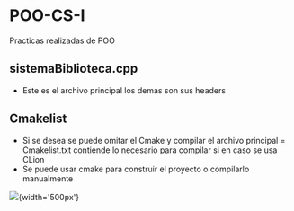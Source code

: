 # POO-CS-I
Practicas realizadas de POO 

## sistemaBiblioteca.cpp
- Este es el archivo principal los demas son sus headers
## Cmakelist
- Si se desea se puede omitar el Cmake y compilar el archivo principal 
= Cmakelist.txt contiende lo necesario para compilar si en caso se usa CLion
- Se puede usar cmake para construir el proyecto o compilarlo manualmente

![](https://drive.google.com/uc?id=1kLIpTILLfrWfltLpnoEIXflH9DA3K48V){width='500px'}
